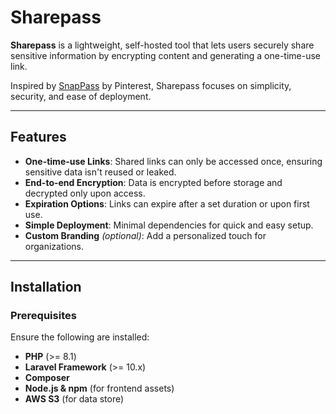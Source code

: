 # Sharepass

**Sharepass** is a lightweight, self-hosted tool that lets users securely share sensitive information by encrypting content and generating a one-time-use link.

Inspired by [SnapPass](https://github.com/pinterest/snappass) by Pinterest, Sharepass focuses on simplicity, security, and ease of deployment.

---

## Features

- **One-time-use Links**: Shared links can only be accessed once, ensuring sensitive data isn't reused or leaked.
- **End-to-end Encryption**: Data is encrypted before storage and decrypted only upon access.
- **Expiration Options**: Links can expire after a set duration or upon first use.
- **Simple Deployment**: Minimal dependencies for quick and easy setup.
- **Custom Branding** *(optional)*: Add a personalized touch for organizations.

---

## Installation

### Prerequisites

Ensure the following are installed:

- **PHP** (>= 8.1)
- **Laravel Framework** (>= 10.x)
- **Composer**
- **Node.js & npm** (for frontend assets)
- **AWS S3** (for data store)
